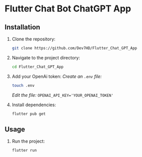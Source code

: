 
# Flutter Chat Bot ChatGPT App

## Installation

1. Clone the repository:
   ```sh
   git clone https://github.com/Dev7HD/Flutter_Chat_GPT_App
   ```
2. Navigate to the project directory:
   ```sh
   cd Flutter_Chat_GPT_App
   ```
3. Add your OpenAi token:
   *Create an `.env` file:*
   ```sh
   touch .env
   ```
   *Edit the file:*
   `OPENAI_API_KEY='YOUR_OPENAI_TOKEN'`

4. Install dependencies:
   ```sh
   flutter pub get
   ```

## Usage

1. Run the project:
   ```sh
   flutter run
   ```